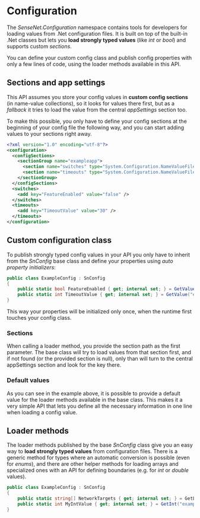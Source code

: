 ﻿# Configuration
The *SenseNet.Configuration* namespace contains tools for developers for loading values from .Net configuration files. It is built on top of the built-in .Net classes but lets you **load strongly typed values** (like *int* or *bool*) and supports custom *sections*.

You can define your custom config class and publish config properties with only a few lines of code, using the loader methods available in this API.

## Sections and app settings
This API assumes you store your config values in **custom config sections** (in name-value collections), so it looks for values there first, but as a *fallback* it tries to load the value from the central *appSettings* section too.

To make this possible, you only have to define your config sections at the beginning of your config file the following way, and you can start adding values to your sections right away.

```xml
<?xml version="1.0" encoding="utf-8"?>
<configuration>
  <configSections>
    <sectionGroup name="exampleapp">
      <section name="switches" type="System.Configuration.NameValueFileSectionHandler" />
      <section name="timeouts" type="System.Configuration.NameValueFileSectionHandler" />
    </sectionGroup>
  </configSections>
  <switches>
    <add key="FeatureEnabled" value="false" />
  </switches>
  <timeouts>
    <add key="TimeoutValue" value="30" />
  </timeouts>
</configuration>
```

## Custom configuration class
To publish strongly typed config values in your API you only have to inherit from the *SnConfig* base class and define your properties using *auto property initializers*:

```csharp
public class ExampleConfig : SnConfig
{
    public static bool FeatureEnabled { get; internal set; } = GetValue("exampleapp/switches", "FeatureEnabled", true);
    public static int TimeoutValue { get; internal set; } = GetValue("exampleapp/timeouts", "TimeoutValue", 60);
}
```

This way your properties will be initialized only once, when the runtime first touches your config class.

### Sections
When calling a loader method, you provide the section path as the first parameter. The base class will try to load values from that section first, and if not found (or the provided section is null), only than will turn to the central appSettings section and look for the key there.

### Default values
As you can see in the example above, it is possible to provide a default value for the loader methods available in the base class. This makes it a very simple API that lets you define all the necessary information in one line when loading a config value.

## Loader methods
The loader methods published by the base *SnConfig* class give you an easy way to **load strongly typed values** from configuration files. There is a generic method for types where an automatic conversion is possible (even for *enums*), and there are other helper methods for loading arrays and specialized ones with an API for defining boundaries (e.g. for *int* or *double* values).

```csharp
public class ExampleConfig : SnConfig
{
    public static string[] NetworkTargets { get; internal set; } = GetListOrEmpty<string>("exampleapp/networkTargets", "NetworkTargets").ToArray();
    public static int MyIntValue { get; internal set; } = GetInt("exampleapp/networkTargets", "myIntValue", 60, 10);
}
```
